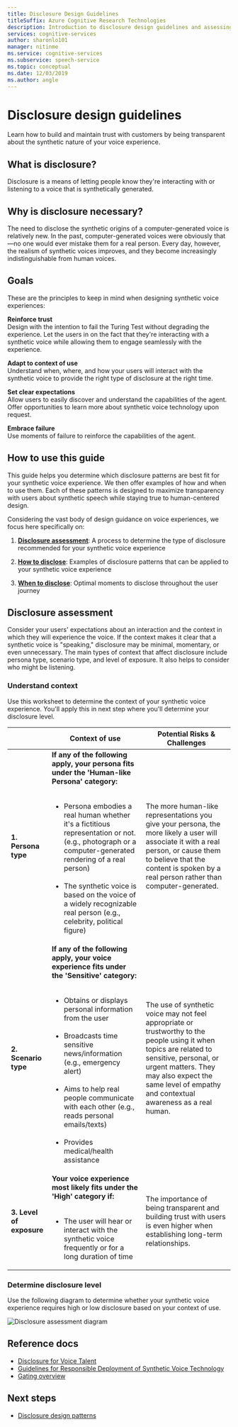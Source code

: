 ```yaml
---
title: Disclosure Design Guidelines
titleSuffix: Azure Cognitive Research Technologies
description: Introduction to disclosure design guidelines and assessing disclosure level.
services: cognitive-services
author: sharonlo101
manager: nitinme
ms.service: cognitive-services
ms.subservice: speech-service
ms.topic: conceptual
ms.date: 12/03/2019
ms.author: angle
---
```


# Disclosure design guidelines
Learn how to build and maintain trust with customers by being transparent about the synthetic nature of your voice experience.

## What is disclosure?

Disclosure is a means of letting people know they&#39;re interacting with or listening to a voice that is synthetically generated.

## Why is disclosure necessary?

The need to disclose the synthetic origins of a computer-generated voice is relatively new. In the past, computer-generated voices were obviously that—no one would ever mistake them for a real person. Every day, however, the realism of synthetic voices improves, and they become increasingly indistinguishable from human voices.

## Goals
These are the principles to keep in mind when designing synthetic voice experiences:

**Reinforce trust**
<br>Design with the intention to fail the Turing Test without degrading the experience. Let the users in on the fact that they're interacting with a synthetic voice while allowing them to  engage seamlessly with the experience.

**Adapt to context of use**
<br>Understand when, where, and how your users will interact with the synthetic voice to provide the right type of disclosure at the right time.

**Set clear expectations**
<br>Allow users to easily discover and understand the capabilities of the agent. Offer opportunities to learn more about synthetic voice technology upon request.

**Embrace failure**
<br>Use moments of failure to reinforce the capabilities of the agent.

## How to use this guide

This guide helps you determine which disclosure patterns are best fit for your synthetic voice experience. We then offer examples of how and when to use them. Each of these patterns is designed to maximize transparency with users about synthetic speech while staying true to human-centered design.

Considering the vast body of design guidance on voice experiences, we focus here specifically on:

1. [**Disclosure assessment**](#disclosure-assessment): A process to determine the type of disclosure recommended for your synthetic voice experience

2. [**How to disclose**](concepts-disclosure-patterns.md): Examples of disclosure patterns that can be applied to your synthetic voice experience

3. [**When to disclose**](concepts-disclosure-patterns.md#when-to-disclose): Optimal moments to disclose throughout the user journey

## Disclosure assessment
Consider your users&#39; expectations about an interaction and the context in which they will experience the voice. If the context makes it clear that a synthetic voice is &quot;speaking,&quot; disclosure may be minimal, momentary, or even unnecessary. The main types of context that affect disclosure include persona type, scenario type, and level of exposure. It also helps to consider who might be listening.

### Understand context

Use this worksheet to determine the context of your synthetic voice experience. You'll apply this in next step where you'll determine your disclosure level.

|                                    | Context of use                                                                                                                                                                                                                                                                                                                                                       | Potential Risks & Challenges                                                                                                                                                                                                                                                                                                                                                                       |
|------------------------------------|-----------------------------------------------------------------------------------------------------------------------------------------------------------------------------------------------------------------------------------------------------------------------------------------------------------------------------------------------------------------------|-----------------------------------------------------------------------------------------------------------------------------------------------------------------------------------------------------------------------------------------------------------------------------------------------------------------------------------------------------------------------------------------------------|
| **1. Persona type**               | **If any of the following apply, your persona fits under the 'Human-like Persona' category:**<br><br><ul><li> Persona embodies a real human whether it's a fictitious representation or not. (e.g., photograph or a computer-generated rendering of a real person)<br><br><li> The synthetic voice is based on the voice of a widely recognizable real person (e.g., celebrity, political figure) | The more human-like representations you give your persona, the more likely a user will associate it with a real person, or cause them to believe that the content is spoken by a real person rather than computer-generated. </ul>                                                                                                                                                                      |
| **2. Scenario type**            | **If any of the following apply,  your voice experience fits under the 'Sensitive' category:**<br><br><ul><li> Obtains or displays personal information from the user <br><br> <li> Broadcasts time sensitive news/information (e.g., emergency alert)<br><br><li> Aims to help real people communicate with each other (e.g., reads personal emails/texts)<br><br> <li> Provides medical/health assistance </ul>            | The use of synthetic voice may not feel appropriate or trustworthy to the people using it when topics are related to sensitive, personal, or urgent matters. They may also expect the same level of empathy and contextual awareness as a real human. |
| **3. Level of exposure** |**Your voice experience most likely fits under the 'High' category if:** <br><br><ul><li>The user will hear or interact with the synthetic voice frequently or for a long duration of time </ul>                                                                                                                                                                             | The importance of being transparent and building trust with users is even higher when establishing long-term relationships.                                                                                                                                                                                                                                                                      |

### Determine disclosure level

Use the following diagram to determine whether your synthetic voice experience requires high or low disclosure based on your context of use.

  ![Disclosure assessment diagram](media/responsible-ai/disclosure-guidelines/flowchart.png)

## Reference docs

* [Disclosure for Voice Talent](https://aka.ms/disclosure-voice-talent)
* [Guidelines for Responsible Deployment of Synthetic Voice Technology](concepts-guidelines-responsible-deployment-synthetic.md)
* [Gating overview](concepts-gating-overview.md)

## Next steps

* [Disclosure design patterns](concepts-disclosure-patterns.md)
